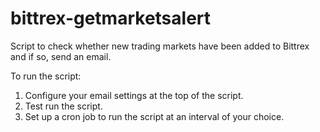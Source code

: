 # bittrex-getmarketsalert
Script to check whether new trading markets have been added to Bittrex and if so, send an email.

To run the script:

1. Configure your email settings at the top of the script.
2. Test run the script.
3. Set up a cron job to run the script at an interval of your choice.
